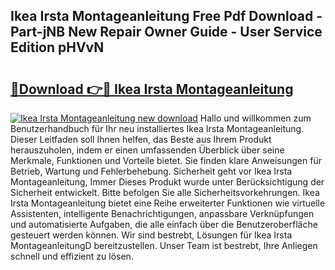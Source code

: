 ## Ikea Irsta Montageanleitung Free Pdf Download - Part-jNB New Repair Owner Guide - User Service Edition pHVvN

# <h2><a href="http://df74ke.blite.top/?on=Ikea+Irsta+Montageanleitung">🔗Download 👉🔴 Ikea Irsta Montageanleitung</a></h2>

[![Ikea Irsta Montageanleitung new download](https://i.imgur.com/lujVjoI.png)](http://df74ke.blite.top/?on=Ikea+Irsta+Montageanleitung)
Hallo und willkommen zum Benutzerhandbuch für Ihr neu installiertes Ikea Irsta Montageanleitung. Dieser Leitfaden soll Ihnen helfen, das Beste aus Ihrem Produkt herauszuholen, indem er einen umfassenden Überblick über seine Merkmale, Funktionen und Vorteile bietet. Sie finden klare Anweisungen für Betrieb, Wartung und Fehlerbehebung. Sicherheit geht vor Ikea Irsta Montageanleitung, Immer Dieses Produkt wurde unter Berücksichtigung der Sicherheit entwickelt. Bitte befolgen Sie alle Sicherheitsvorkehrungen. Ikea Irsta Montageanleitung bietet eine Reihe erweiterter Funktionen wie virtuelle Assistenten, intelligente Benachrichtigungen, anpassbare Verknüpfungen und automatisierte Aufgaben, die alle einfach über die Benutzeroberfläche gesteuert werden können. Wir sind bestrebt, Lösungen für Ikea Irsta MontageanleitungD bereitzustellen. Unser Team ist bestrebt, Ihre Anliegen schnell und effizient zu lösen.
